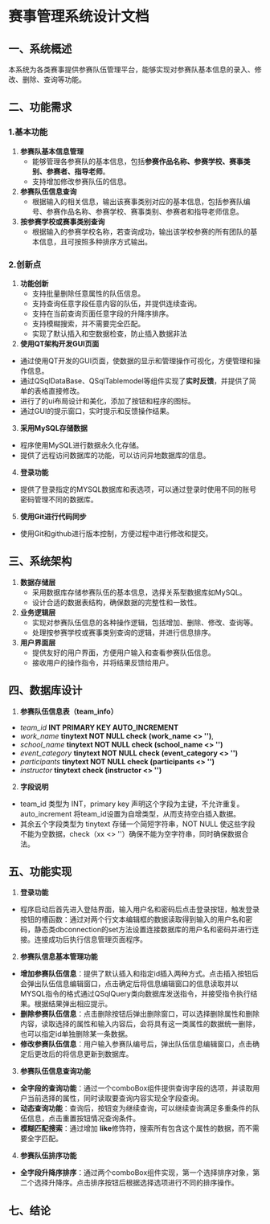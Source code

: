# 赛事管理系统设计文档

  

## 一、系统概述

本系统为各类赛事提供参赛队伍管理平台，能够实现对参赛队基本信息的录入、修改、删除、查询等功能。



## 二、功能需求

### 1.基本功能

1. **参赛队基本信息管理**
   - 能够管理各参赛队的基本信息，包括**参赛作品名称、参赛学校、赛事类别、参赛者、指导老师**。
   - 支持增加修改参赛队伍的信息。
2. **参赛队伍信息查询**
   - 根据输入的相关信息，输出该赛事类别对应的基本信息，包括参赛队编号、参赛作品名称、参赛学校、赛事类别、参赛者和指导老师信息。
3. **按参赛学校或赛事类别查询**
   - 根据输入的参赛学校名称，若查询成功，输出该学校参赛的所有团队的基本信息，且可按照多种排序方式输出。

### 2.创新点
1.	**功能创新**
	- 支持批量删除任意属性的队伍信息。
	- 支持查询任意字段任意内容的队伍，并提供连续查询。
	- 支持在当前查询页面任意字段的升降序排序。
	- 支持模糊搜索，并不需要完全匹配。
	- 实现了默认插入和空数据检查，防止插入数据非法
2.	**使用QT架构开发GUI页面**
   - 通过使用QT开发的GUI页面，使数据的显示和管理操作可视化，方便管理和操作信息。
   - 通过QSqlDataBase、QSqlTablemodel等组件实现了**实时反馈**，并提供了简单的表格直接修改。
   - 进行了的ui布局设计和美化，添加了按钮和程序的图标。
   - 通过GUI的提示窗口，实时提示和反馈操作结果。
3.	**采用MySQL存储数据**
   - 程序使用MySQL进行数据永久化存储。
   - 提供了远程访问数据库的功能，可以访问异地数据库的信息。 
4.	**登录功能**
   - 提供了登录指定的MYSQL数据库和表选项，可以通过登录时使用不同的账号密码管理不同的数据库。
5.	**使用Git进行代码同步**
   - 使用Git和github进行版本控制，方便过程中进行修改和提交。

## 三、系统架构

1. **数据存储层**
    - 采用数据库存储参赛队伍的基本信息，选择关系型数据库如MySQL。
    - 设计合适的数据表结构，确保数据的完整性和一致性。
2. **业务逻辑层**
    - 实现对参赛队伍信息的各种操作逻辑，包括增加、删除、修改、查询等。
    - 处理按参赛学校或赛事类别查询的逻辑，并进行信息排序。
3. **用户界面层**
    - 提供友好的用户界面，方便用户输入和查看参赛队伍信息。
    - 接收用户的操作指令，并将结果反馈给用户。



## 四、数据库设计

1. **参赛队伍信息表（team_info）**
- *team_id* **INT PRIMARY KEY AUTO_INCREMENT**
- *work_name* **tinytext NOT NULL check (work_name <> '')**,
- *school_name* **tinytext NOT NULL check (school_name <> '')**
- *event_category* **tinytext NOT NULL check (event_category <> '')**
- *participants* **tinytext NOT NULL check (participants <> '')**
- *instructor* **tinytext check (instructor <> '')**
2.	**字段说明**
- team_id 类型为 INT，primary key 声明这个字段为主键，不允许重复。auto_increment 将team_id设置为自增类型，从而支持空白插入数据。
- 其余五个字段类型为 tinytext 存储一个简短字符串，NOT NULL 使这些字段不能为空数据，check（xx <> ''）确保不能为空字符串，同时确保数据合法。

## 五、功能实现

1. **登录功能**

- 程序启动后首先进入登陆界面，输入用户名和密码后点击登录按钮，触发登录按钮的槽函数：通过对两个行文本编辑框的数据读取得到输入的用户名和密码，静态类dbconnection的set方法设置连接数据库的用户名和密码并进行连接。连接成功后执行信息管理页面程序。

2. **参赛队信息基本管理功能**

- **增加参赛队伍信息**：提供了默认插入和指定id插入两种方式。点击插入按钮后会弹出队伍信息编辑窗口，点击确定后将信息编辑窗口的信息读取并以MYSQL指令的格式通过QSqlQuery类向数据库发送指令，并接受指令执行结果。根据结果弹出相应提示。
- **删除参赛队伍信息**：点击删除按钮后弹出删除窗口，可以选择删除属性和删除内容，读取选择的属性和输入内容后，会将具有这一类属性的数据统一删除，也可以指定id单独删除某一条数据。
- **修改参赛队伍信息**：用户输入参赛队编号后，弹出队伍信息编辑窗口，点击确定后更改后的将信息更新到数据库。

3. **参赛队伍信息查询功能**

- **全字段的查询功能**：通过一个comboBox组件提供查询字段的选项，并读取用户当前选择的属性，同时读取要查询内容实现全字段查询。
- **动态查询功能**：查询后，按钮变为继续查询，可以继续查询满足多重条件的队伍信息，点击重置按钮情况查询条件。
- **模糊匹配搜索**：通过增加 **like**修饰符，搜索所有包含这个属性的数据，而不需要全字匹配。

4. **参赛队伍排序功能**
- **全字段升降序排序**：通过两个comboBox组件实现，第一个选择排序对象，第二个选择升降序。点击排序按钮后根据选择选项进行不同的排序操作。

## 七、结论


